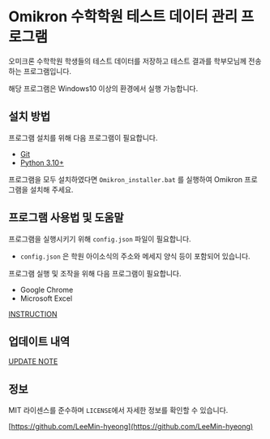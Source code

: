 # Omikron 수학학원 테스트 데이터 관리 프로그램

오미크론 수학학원 학생들의 테스트 데이터를 저장하고 테스트 결과를 학부모님께 전송하는 프로그램입니다.

해당 프로그램은 Windows10 이상의 환경에서 실행 가능합니다.

## 설치 방법

프로그램 설치를 위해 다음 프로그램이 필요합니다.
* [Git](https://git-scm.com/download/win)
* [Python 3.10+](https://apps.microsoft.com/detail/9PJPW5LDXLZ5?hl=ko-KR&gl=US)

프로그램을 모두 설치하였다면 ``Omikron_installer.bat`` 를 실행하여 Omikron 프로그램을 설치해 주세요.

## 프로그램 사용법 및 도움말

프로그램을 실행시키기 위해 ``config.json`` 파일이 필요합니다.
* ``config.json`` 은 학원 아이소식의 주소와 메세지 양식 등이 포함되어 있습니다.

프로그램 실행 및 조작을 위해 다음 프로그램이 필요합니다.
* Google Chrome
* Microsoft Excel

[INSTRUCTION](https://omikron-db.notion.site/ad673cca64c146d28adb3deaf8c83a0d?pvs=4)

## 업데이트 내역

[UPDATE NOTE](https://omikron-db.notion.site/607251ce161946a5910623d4d906adf3?v=4a145775c66545608f200ca2c2ad93ec&pvs=4)

## 정보

MIT 라이센스를 준수하며 ``LICENSE``에서 자세한 정보를 확인할 수 있습니다.

[https://github.com/LeeMin-hyeong](https://github.com/LeeMin-hyeong)
